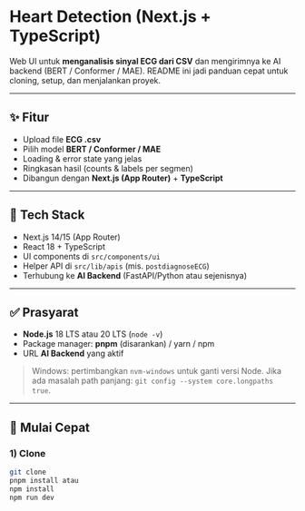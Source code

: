 # Heart Detection (Next.js + TypeScript)

Web UI untuk **menganalisis sinyal ECG dari CSV** dan mengirimnya ke AI backend (BERT / Conformer / MAE). README ini jadi panduan cepat untuk cloning, setup, dan menjalankan proyek.

---

## ✨ Fitur
- Upload file **ECG .csv**
- Pilih model **BERT / Conformer / MAE**
- Loading & error state yang jelas
- Ringkasan hasil (counts & labels per segmen)
- Dibangun dengan **Next.js (App Router)** + **TypeScript**

---

## 🧱 Tech Stack
- Next.js 14/15 (App Router)
- React 18 + TypeScript
- UI components di `src/components/ui`
- Helper API di `src/lib/apis` (mis. `postdiagnoseECG`)
- Terhubung ke **AI Backend** (FastAPI/Python atau sejenisnya)

---

## ✅ Prasyarat
- **Node.js** 18 LTS atau 20 LTS (`node -v`)
- Package manager: **pnpm** (disarankan) / yarn / npm
- URL **AI Backend** yang aktif

> Windows: pertimbangkan `nvm-windows` untuk ganti versi Node. Jika ada masalah path panjang: `git config --system core.longpaths true`.

---

## 🚀 Mulai Cepat

### 1) Clone
```bash
git clone
pnpm install atau 
npm install
npm run dev
